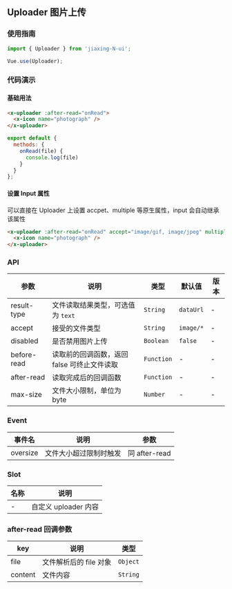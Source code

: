 ## Uploader 图片上传

### 使用指南
``` javascript
import { Uploader } from 'jiaxing-N-ui';

Vue.use(Uploader);
```

### 代码演示

#### 基础用法

```html
<x-uploader :after-read="onRead">
  <x-icon name="photograph" />
</x-uploader>
```

```javascript
export default {
  methods: {
    onRead(file) {
      console.log(file)
    }
  }
};
```

#### 设置 Input 属性
可以直接在 Uploader 上设置 accpet、multiple 等原生属性，input 会自动继承该属性

```html
<x-uploader :after-read="onRead" accept="image/gif, image/jpeg" multiple>
  <x-icon name="photograph" />
</x-uploader>
```

### API

| 参数 | 说明 | 类型 | 默认值 | 版本 |
|------|------|------|------|------|
| result-type | 文件读取结果类型，可选值为 `text` | `String` | `dataUrl` | - |
| accept | 接受的文件类型 | `String` | `image/*` | - |
| disabled | 是否禁用图片上传 | `Boolean` | `false` | - |
| before-read | 读取前的回调函数，返回 false 可终止文件读取 | `Function` | - | - |
| after-read | 读取完成后的回调函数 | `Function` | - | - |
| max-size | 文件大小限制，单位为 byte | `Number` | - | - |

### Event

| 事件名 | 说明 | 参数 |
|------|------|------|
| oversize | 文件大小超过限制时触发 | 同 after-read |

### Slot

| 名称 | 说明 |
|------|------|
| - | 自定义 uploader 内容 |

### after-read 回调参数
| key | 说明 | 类型 |
|------|------|------|
| file | 文件解析后的 file 对象 | `Object` |
| content | 文件内容 | `String` |
